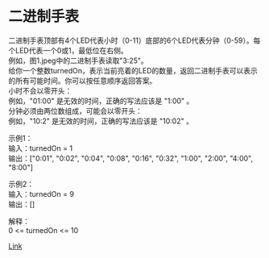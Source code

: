 <h1>二进制手表</h1>

二进制手表顶部有4个LED代表小时（0-11）底部的6个LED代表分钟（0-59）。每个LED代表一个0或1，最低位在右侧。</br>
例如，图1.jpeg中的二进制手表读取"3:25"。</br>
给你一个整数turnedOn，表示当前亮着的LED的数量，返回二进制手表可以表示的所有可能时间。你可以按任意顺序返回答案。</br>
小时不会以零开头：</br>
例如，"01:00" 是无效的时间，正确的写法应该是 "1:00" 。</br>
分钟必须由两位数组成，可能会以零开头：</br>
例如，"10:2" 是无效的时间，正确的写法应该是 "10:02" 。</br>

示例1：</br>
输入：turnedOn = 1</br>
输出：["0:01", "0:02", "0:04", "0:08", "0:16", "0:32", "1:00", "2:00", "4:00", "8:00"]</br>

示例2：</br>
输入：turnedOn = 9</br>
输出：[]</br>

解释：</br>
0 <= turnedOn <= 10</br>

[Link](https://leetcode-cn.com/problems/binary-watch/)